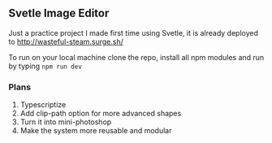 ## Svetle Image Editor

Just a practice project I made first time using Svetle, it is already deployed to http://wasteful-steam.surge.sh/

To run on your local machine clone the repo, install all npm modules and run by typing
`npm run dev`

### Plans

1. Typescriptize
2. Add clip-path option for more advanced shapes
3. Turn it into mini-photoshop
4. Make the system more reusable and modular
